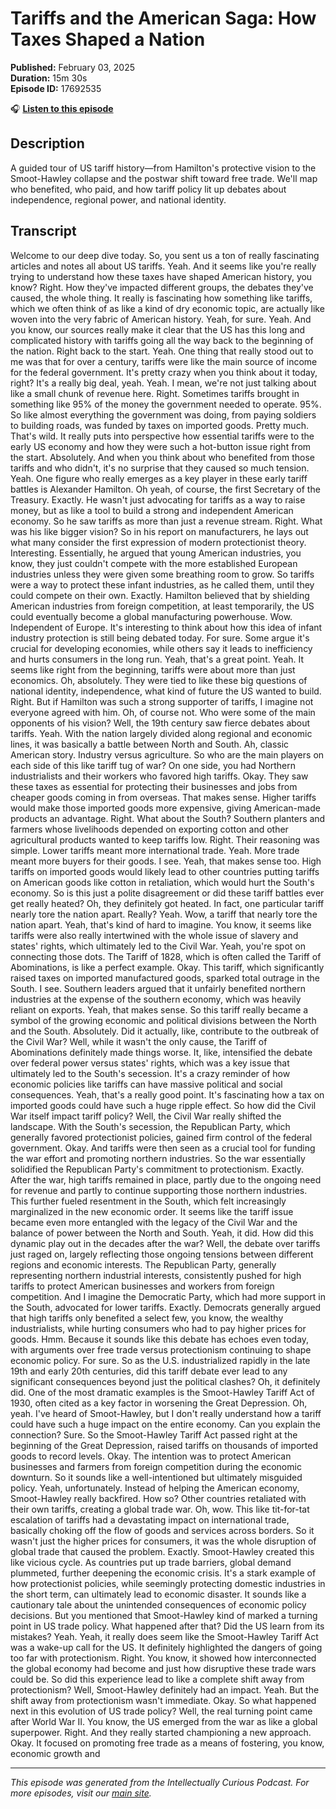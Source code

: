 # Tariffs and the American Saga: How Taxes Shaped a Nation

**Published:** February 03, 2025  
**Duration:** 15m 30s  
**Episode ID:** 17692535

🎧 **[Listen to this episode](https://intellectuallycurious.buzzsprout.com/2529712/episodes/17692535-tariffs-and-the-american-saga-how-taxes-shaped-a-nation)**

## Description

A guided tour of US tariff history—from Hamilton's protective vision to the Smoot-Hawley collapse and the postwar shift toward free trade. We'll map who benefited, who paid, and how tariff policy lit up debates about independence, regional power, and national identity.

## Transcript

Welcome to our deep dive today. So, you sent us a ton of really fascinating articles and notes all about US tariffs. Yeah. And it seems like you're really trying to understand how these taxes have shaped American history, you know? Right. How they've impacted different groups, the debates they've caused, the whole thing. It really is fascinating how something like tariffs, which we often think of as like a kind of dry economic topic, are actually like woven into the very fabric of American history. Yeah, for sure. Yeah. And you know, our sources really make it clear that the US has this long and complicated history with tariffs going all the way back to the beginning of the nation. Right back to the start. Yeah. One thing that really stood out to me was that for over a century, tariffs were like the main source of income for the federal government. It's pretty crazy when you think about it today, right? It's a really big deal, yeah. Yeah. I mean, we're not just talking about like a small chunk of revenue here. Right. Sometimes tariffs brought in something like 95% of the money the government needed to operate. 95%. So like almost everything the government was doing, from paying soldiers to building roads, was funded by taxes on imported goods. Pretty much. That's wild. It really puts into perspective how essential tariffs were to the early US economy and how they were such a hot-button issue right from the start. Absolutely. And when you think about who benefited from those tariffs and who didn't, it's no surprise that they caused so much tension. Yeah. One figure who really emerges as a key player in these early tariff battles is Alexander Hamilton. Oh yeah, of course, the first Secretary of the Treasury. Exactly. He wasn't just advocating for tariffs as a way to raise money, but as like a tool to build a strong and independent American economy. So he saw tariffs as more than just a revenue stream. Right. What was his like bigger vision? So in his report on manufacturers, he lays out what many consider the first expression of modern protectionist theory. Interesting. Essentially, he argued that young American industries, you know, they just couldn't compete with the more established European industries unless they were given some breathing room to grow. So tariffs were a way to protect these infant industries, as he called them, until they could compete on their own. Exactly. Hamilton believed that by shielding American industries from foreign competition, at least temporarily, the US could eventually become a global manufacturing powerhouse. Wow. Independent of Europe. It's interesting to think about how this idea of infant industry protection is still being debated today. For sure. Some argue it's crucial for developing economies, while others say it leads to inefficiency and hurts consumers in the long run. Yeah, that's a great point. Yeah. It seems like right from the beginning, tariffs were about more than just economics. Oh, absolutely. They were tied to like these big questions of national identity, independence, what kind of future the US wanted to build. Right. But if Hamilton was such a strong supporter of tariffs, I imagine not everyone agreed with him. Oh, of course not. Who were some of the main opponents of his vision? Well, the 19th century saw fierce debates about tariffs. Yeah. With the nation largely divided along regional and economic lines, it was basically a battle between North and South. Ah, classic American story. Industry versus agriculture. So who are the main players on each side of this like tariff tug of war? On one side, you had Northern industrialists and their workers who favored high tariffs. Okay. They saw these taxes as essential for protecting their businesses and jobs from cheaper goods coming in from overseas. That makes sense. Higher tariffs would make those imported goods more expensive, giving American-made products an advantage. Right. What about the South? Southern planters and farmers whose livelihoods depended on exporting cotton and other agricultural products wanted to keep tariffs low. Right. Their reasoning was simple. Lower tariffs meant more international trade. Yeah. More trade meant more buyers for their goods. I see. Yeah, that makes sense too. High tariffs on imported goods would likely lead to other countries putting tariffs on American goods like cotton in retaliation, which would hurt the South's economy. So is this just a polite disagreement or did these tariff battles ever get really heated? Oh, they definitely got heated. In fact, one particular tariff nearly tore the nation apart. Really? Yeah. Wow, a tariff that nearly tore the nation apart. Yeah, that's kind of hard to imagine. You know, it seems like tariffs were also really intertwined with the whole issue of slavery and states' rights, which ultimately led to the Civil War. Yeah, you're spot on connecting those dots. The Tariff of 1828, which is often called the Tariff of Abominations, is like a perfect example. Okay. This tariff, which significantly raised taxes on imported manufactured goods, sparked total outrage in the South. I see. Southern leaders argued that it unfairly benefited northern industries at the expense of the southern economy, which was heavily reliant on exports. Yeah, that makes sense. So this tariff really became a symbol of the growing economic and political divisions between the North and the South. Absolutely. Did it actually, like, contribute to the outbreak of the Civil War? Well, while it wasn't the only cause, the Tariff of Abominations definitely made things worse. It, like, intensified the debate over federal power versus states' rights, which was a key issue that ultimately led to the South's secession. It's a crazy reminder of how economic policies like tariffs can have massive political and social consequences. Yeah, that's a really good point. It's fascinating how a tax on imported goods could have such a huge ripple effect. So how did the Civil War itself impact tariff policy? Well, the Civil War really shifted the landscape. With the South's secession, the Republican Party, which generally favored protectionist policies, gained firm control of the federal government. Okay. And tariffs were then seen as a crucial tool for funding the war effort and promoting northern industries. So the war essentially solidified the Republican Party's commitment to protectionism. Exactly. After the war, high tariffs remained in place, partly due to the ongoing need for revenue and partly to continue supporting those northern industries. This further fueled resentment in the South, which felt increasingly marginalized in the new economic order. It seems like the tariff issue became even more entangled with the legacy of the Civil War and the balance of power between the North and South. Yeah, it did. How did this dynamic play out in the decades after the war? Well, the debate over tariffs just raged on, largely reflecting those ongoing tensions between different regions and economic interests. The Republican Party, generally representing northern industrial interests, consistently pushed for high tariffs to protect American businesses and workers from foreign competition. And I imagine the Democratic Party, which had more support in the South, advocated for lower tariffs. Exactly. Democrats generally argued that high tariffs only benefited a select few, you know, the wealthy industrialists, while hurting consumers who had to pay higher prices for goods. Hmm. Because it sounds like this debate has echoes even today, with arguments over free trade versus protectionism continuing to shape economic policy. For sure. So as the U.S. industrialized rapidly in the late 19th and early 20th centuries, did this tariff debate ever lead to any significant consequences beyond just the political clashes? Oh, it definitely did. One of the most dramatic examples is the Smoot-Hawley Tariff Act of 1930, often cited as a key factor in worsening the Great Depression. Oh, yeah. I've heard of Smoot-Hawley, but I don't really understand how a tariff could have such a huge impact on the entire economy. Can you explain the connection? Sure. So the Smoot-Hawley Tariff Act passed right at the beginning of the Great Depression, raised tariffs on thousands of imported goods to record levels. Okay. The intention was to protect American businesses and farmers from foreign competition during the economic downturn. So it sounds like a well-intentioned but ultimately misguided policy. Yeah, unfortunately. Instead of helping the American economy, Smoot-Hawley really backfired. How so? Other countries retaliated with their own tariffs, creating a global trade war. Oh, wow. This like tit-for-tat escalation of tariffs had a devastating impact on international trade, basically choking off the flow of goods and services across borders. So it wasn't just the higher prices for consumers, it was the whole disruption of global trade that caused the problem. Exactly. Smoot-Hawley created this like vicious cycle. As countries put up trade barriers, global demand plummeted, further deepening the economic crisis. It's a stark example of how protectionist policies, while seemingly protecting domestic industries in the short term, can ultimately lead to economic disaster. It sounds like a cautionary tale about the unintended consequences of economic policy decisions. But you mentioned that Smoot-Hawley kind of marked a turning point in US trade policy. What happened after that? Did the US learn from its mistakes? Yeah. Yeah, it really does seem like the Smoot-Hawley Tariff Act was a wake-up call for the US. It definitely highlighted the dangers of going too far with protectionism. Right. You know, it showed how interconnected the global economy had become and just how disruptive these trade wars could be. So did this experience lead to like a complete shift away from protectionism? Well, Smoot-Hawley definitely had an impact. Yeah. But the shift away from protectionism wasn't immediate. Okay. So what happened next in this evolution of US trade policy? Well, the real turning point came after World War II. You know, the US emerged from the war as like a global superpower. Right. And they really started championing a new approach. Okay. It focused on promoting free trade as a means of fostering, you know, economic growth and

---
*This episode was generated from the Intellectually Curious Podcast. For more episodes, visit our [main site](https://intellectuallycurious.buzzsprout.com).*
